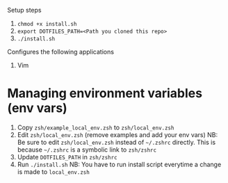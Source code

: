 Setup steps
1. `chmod +x install.sh`
1. `export DOTFILES_PATH=<Path you cloned this repo>`
1. `./install.sh`

Configures the following applications
1. Vim

# Managing environment variables (env vars)
1. Copy `zsh/example_local_env.zsh` to `zsh/local_env.zsh`
1. Edit `zsh/local_env.zsh` (remove examples and add your env vars)
NB: Be sure to edit `zsh/local_env.zsh` instead of `~/.zshrc` directly. This is because `~/.zshrc` is a symbolic link to `zsh/zshrc`
1. Update `DOTFILES_PATH` in `zsh/zshrc`
1. Run `./install.sh`
NB: You have to run install script everytime a change is made to `local_env.zsh`

